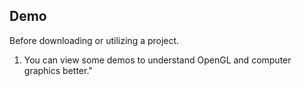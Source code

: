 ## Demo
Before downloading or utilizing a project.
  1. You can view some demos to understand OpenGL and computer graphics better."
